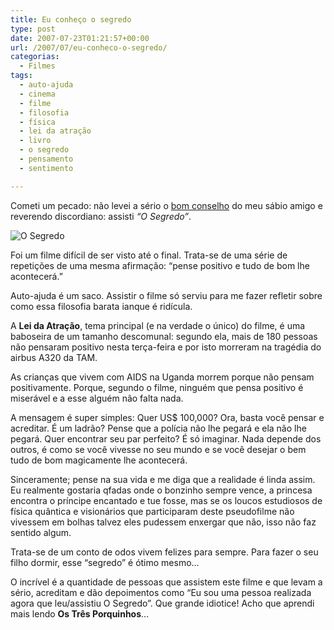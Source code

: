```yaml
---
title: Eu conheço o segredo
type: post
date: 2007-07-23T01:21:57+00:00
url: /2007/07/eu-conheco-o-segredo/
categorias:
  - Filmes
tags:
  - auto-ajuda
  - cinema
  - filme
  - filosofia
  - física
  - lei da atração
  - livro
  - o segredo
  - pensamento
  - sentimento

---
```

Cometi um pecado: não levei a sério o [bom conselho][1] do meu sábio amigo e reverendo discordiano: assisti _“O Segredo”_.

![O Segredo](/wp-content/uploads/2007/07/segredo_02_330.jpg)

Foi um filme difícil de ser visto até o final. Trata-se de uma série de repetições de uma mesma afirmação: “pense positivo e tudo de bom lhe acontecerá.”

Auto-ajuda é um saco. Assistir o filme só serviu para me fazer refletir sobre como essa filosofia barata ianque é ridícula.

A **Lei da Atração**, tema principal (e na verdade o único) do filme, é uma baboseira de um tamanho descomunal: segundo ela, mais de 180 pessoas não pensaram positivo nesta terça-feira e por isto morreram na tragédia do airbus A320 da TAM.

As crianças que vivem com AIDS na Uganda morrem porque não pensam positivamente. Porque, segundo o filme, ninguém que pensa positivo é miserável e a esse alguém não falta nada.

A mensagem é super simples: Quer US\$ 100,000? Ora, basta você pensar e acreditar. É um ladrão? Pense que a polícia não lhe pegará e ela não lhe pegará. Quer encontrar seu par perfeito? É só imaginar. Nada depende dos outros, é como se você vivesse no seu mundo e se você desejar o bem tudo de bom magicamente lhe acontecerá.

Sinceramente; pense na sua vida e me diga que a realidade é linda assim. Eu realmente gostaria qfadas onde o bonzinho sempre vence, a princesa encontra o príncipe encantado e tue fosse, mas se os loucos estudiosos de física quântica e visionários que participaram deste pseudofilme não vivessem em bolhas talvez eles pudessem enxergar que não, isso não faz sentido algum.

Trata-se de um conto de odos vivem felizes para sempre. Para fazer o seu filho dormir, esse “segredo” é ótimo mesmo…

O incrível é a quantidade de pessoas que assistem este filme e que levam a sério, acreditam e dão depoimentos como “Eu sou uma pessoa realizada agora que leu/assistiu O Segredo”. Que grande idiotice! Acho que aprendi mais lendo **Os Três Porquinhos**…

 [1]: http://1001gatos.org/o-segredo/

